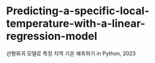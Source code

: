 # Predicting-a-specific-local-temperature-with-a-linear-regression-model
선형회귀 모델로 특정 지역 기온 예측하기 in Python, 2023
